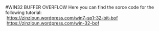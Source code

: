 #WIN32 BUFFER OVERFLOW
Here you can find the sorce code for the following tutorial:<br/>
&nbsp;https://zinzloun.wordpress.com/win7-sp1-32-bit-bof<br/>
&nbsp;https://zinzloun.wordpress.com/win-32-bof
 
